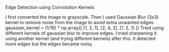 Edge Detection using Convolution Kernels

I first converted the image to grayscale.
Then I used Gaussian Blur (3x3) kernel to remove noise from the image to avoid extra unwanted edges. 
gaussian_kernel = (1/16) * np.array([
    [1, 2, 1],
    [2, 4, 2],
    [1, 2, 1]
])
Tried using different kernels of gaussian blur to improve edges.
I tried sharpening it using another kernel (and trying different kernels) after this. It detected more edges but the edges became noisy.



